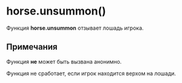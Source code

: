 # horse.unsummon()
Функция **horse.unsummon** отзывает лошадь игрока.

## Примечания
Функция **не** может быть вызвана анонимно.

Функция не сработает, если игрок находится верхом на лошади.